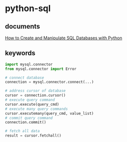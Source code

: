 # python-sql

## documents
[How to Create and Manipulate SQL Databases with Python](https://www.freecodecamp.org/news/connect-python-with-sql/)

## keywords
```python
import mysql.connector
from mysql.connector import Error

# connect database
connection = mysql.connector.connect(...)

# address cursor of database
cursor = connection.cursor()
# execute query command
cursor.execute(query_cmd)
# execute many query commands
cursor.executemany(query_cmd, value_list)
# commit query command
connection.commit()

# fetch all data
result = cursor.fetchall()
```
